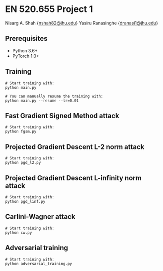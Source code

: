 # EN 520.655 Project 1

Nisarg A. Shah {nshah82@jhu.edu}
Yasiru Ranasinghe {dranasi1@jhu.edu}

## Prerequisites
- Python 3.6+
- PyTorch 1.0+

## Training
```
# Start training with: 
python main.py

# You can manually resume the training with: 
python main.py --resume --lr=0.01
```

## Fast Gradient Signed Method attack
```
# Start training with:
python fgsm.py
```

## Projected Gradient Descent L-2 norm attack
```
# Start training with:
python pgd_l2.py
```

## Projected Gradient Descent L-infinity norm attack
```
# Start training with:
python pgd_linf.py
```

## Carlini-Wagner attack
```
# Start training with:
python cw.py
```

## Adversarial training
```
# Start training with:
python adversarial_training.py
```